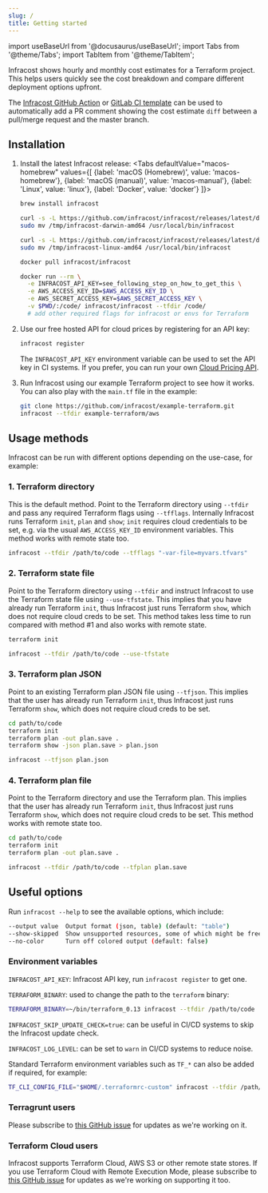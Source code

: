 ```yaml
---
slug: /
title: Getting started
---
```


import useBaseUrl from '@docusaurus/useBaseUrl';
import Tabs from '@theme/Tabs';
import TabItem from '@theme/TabItem';

Infracost shows hourly and monthly cost estimates for a Terraform project. This helps users quickly see the cost breakdown and compare different deployment options upfront.

The [Infracost GitHub Action](integrations#github-action) or [GitLab CI template](integrations#gitlab-ci) can be used to automatically add a PR comment showing the cost estimate `diff` between a pull/merge request and the master branch.

## Installation

1. Install the latest Infracost release:
  <Tabs
    defaultValue="macos-homebrew"
    values={[
      {label: 'macOS (Homebrew)', value: 'macos-homebrew'},
      {label: 'macOS (manual)', value: 'macos-manual'},
      {label: 'Linux', value: 'linux'},
      {label: 'Docker', value: 'docker'}
    ]}>
    <TabItem value="macos-homebrew">

    ```sh
    brew install infracost
    ```

    </TabItem>
    <TabItem value="macos-manual">

    ```sh
    curl -s -L https://github.com/infracost/infracost/releases/latest/download/infracost-darwin-amd64.tar.gz | tar xz -C /tmp && \
    sudo mv /tmp/infracost-darwin-amd64 /usr/local/bin/infracost
    ```

    </TabItem>
    <TabItem value="linux">

    ```sh
    curl -s -L https://github.com/infracost/infracost/releases/latest/download/infracost-linux-amd64.tar.gz | tar xz -C /tmp && \
    sudo mv /tmp/infracost-linux-amd64 /usr/local/bin/infracost
    ```

    </TabItem>
    <TabItem value="docker">

    ```sh
    docker pull infracost/infracost

    docker run --rm \
      -e INFRACOST_API_KEY=see_following_step_on_how_to_get_this \
      -e AWS_ACCESS_KEY_ID=$AWS_ACCESS_KEY_ID \
      -e AWS_SECRET_ACCESS_KEY=$AWS_SECRET_ACCESS_KEY \
      -v $PWD/:/code/ infracost/infracost --tfdir /code/
      # add other required flags for infracost or envs for Terraform
    ```

    </TabItem>
  </Tabs>

2.	Use our free hosted API for cloud prices by registering for an API key:
    ```sh
    infracost register
    ```

    The `INFRACOST_API_KEY` environment variable can be used to set the API key in CI systems.
    If you prefer, you can run your own [Cloud Pricing API](faq#can-i-run-my-own-cloud-pricing-api).

3.	Run Infracost using our example Terraform project to see how it works. You can also play with the `main.tf` file in the example:

    ```sh
    git clone https://github.com/infracost/example-terraform.git
    infracost --tfdir example-terraform/aws
    ```

## Usage methods

Infracost can be run with different options depending on the use-case, for example:

### 1. Terraform directory

This is the default method. Point to the Terraform directory using `--tfdir` and pass any required Terraform flags using `--tfflags`. Internally Infracost runs Terraform `init`, `plan` and `show`; `init` requires cloud credentials to be set, e.g. via the usual `AWS_ACCESS_KEY_ID` environment variables. This method works with remote state too.
  ```sh
  infracost --tfdir /path/to/code --tfflags "-var-file=myvars.tfvars"
  ```

### 2. Terraform state file

Point to the Terraform directory using `--tfdir` and instruct Infracost to use the Terraform state file using `--use-tfstate`. This implies that you have already run Terraform `init`, thus Infracost just runs Terraform `show`, which does not require cloud creds to be set. This method takes less time to run compared with method #1 and also works with remote state.
  ```sh
  terraform init

  infracost --tfdir /path/to/code --use-tfstate
  ```

### 3. Terraform plan JSON

Point to an existing Terraform plan JSON file using `--tfjson`. This implies that the user has already run Terraform `init`, thus Infracost just runs Terraform `show`, which does not require cloud creds to be set.
  ```sh
  cd path/to/code
  terraform init
  terraform plan -out plan.save .
  terraform show -json plan.save > plan.json

  infracost --tfjson plan.json
  ```

### 4. Terraform plan file

Point to the Terraform directory and use the Terraform plan. This implies that the user has already run Terraform `init`, thus Infracost just runs Terraform `show`, which does not require cloud creds to be set. This method works with remote state too.
  ```sh
  cd path/to/code
  terraform init
  terraform plan -out plan.save .

  infracost --tfdir /path/to/code --tfplan plan.save
  ```

## Useful options

Run `infracost --help` to see the available options, which include:
```sh
--output value  Output format (json, table) (default: "table")
--show-skipped  Show unsupported resources, some of which might be free (default: false)
--no-color      Turn off colored output (default: false)
```

### Environment variables

`INFRACOST_API_KEY`: Infracost API key, run `infracost register` to get one.

`TERRAFORM_BINARY`: used to change the path to the `terraform` binary:
  ```sh
  TERRAFORM_BINARY=~/bin/terraform_0.13 infracost --tfdir /path/to/code
  ```

`INFRACOST_SKIP_UPDATE_CHECK=true`: can be useful in CI/CD systems to skip the Infracost update check.

`INFRACOST_LOG_LEVEL`: can be set to `warn` in CI/CD systems to reduce noise.

Standard Terraform environment variables such as `TF_*` can also be added if required, for example:
```sh
TF_CLI_CONFIG_FILE="$HOME/.terraformrc-custom" infracost --tfdir /path/to/code
```

### Terragrunt users

Please subscribe to [this GitHub issue](https://github.com/infracost/infracost/issues/224) for updates as we're working on it.

### Terraform Cloud users

Infracost supports Terraform Cloud, AWS S3 or other remote state stores. If you use Terraform Cloud with Remote Execution Mode, please subscribe to [this GitHub issue](https://github.com/infracost/infracost/issues/221) for updates as we're working on supporting it too.

